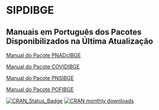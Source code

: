 # SIPDIBGE
## Manuais em Português dos Pacotes Disponibilizados na Última Atualização

[Manual do Pacote PNADcIBGE](https://rpubs.com/gabriel-assuncao-ibge/pnadc)

[Manual do Pacote COVIDIBGE](https://rpubs.com/gabriel-assuncao-ibge/covid)

[Manual do Pacote PNSIBGE](https://rpubs.com/gabriel-assuncao-ibge/pns)

[Manual do Pacote POFIBGE](https://rpubs.com/gabriel-assuncao-ibge/pof)

[![CRAN_Status_Badge](http://www.r-pkg.org/badges/version/SIPDIBGE)](https://cran.r-project.org/package=SIPDIBGE) [![CRAN monthly downloads](http://cranlogs.r-pkg.org/badges/SIPDIBGE "CRAN monthly downloads")](https://cran.r-project.org/package=SIPDIBGE)
